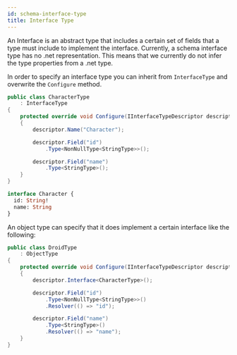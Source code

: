 ```yaml
---
id: schema-interface-type
title: Interface Type
---
```


An Interface is an abstract type that includes a certain set of fields that a type must include to implement the interface. Currently, a schema interface type has no .net representation. This means that we currently do not infer the type properties from a .net type.

In order to specify an interface type you can inherit from `InterfaceType` and overwrite the `Configure` method.

```csharp
public class CharacterType
    : InterfaceType
{
    protected override void Configure(IInterfaceTypeDescriptor descriptor)
    {
        descriptor.Name("Character");

        descriptor.Field("id")
            .Type<NonNullType<StringType>>();

        descriptor.Field("name")
            .Type<StringType>();
    }
}
```

```graphql
interface Character {
  id: String!
  name: String
}
```

An object type can specify that it does implement a certain interface like the following:

```csharp
public class DroidType
    : ObjectType
{
    protected override void Configure(IInterfaceTypeDescriptor descriptor)
    {
        descriptor.Interface<CharacterType>();

        descriptor.Field("id")
            .Type<NonNullType<StringType>>()
            .Resolver(() => "id");

        descriptor.Field("name")
            .Type<StringType>()
            .Resolver(() => "name");
    }
}
```
